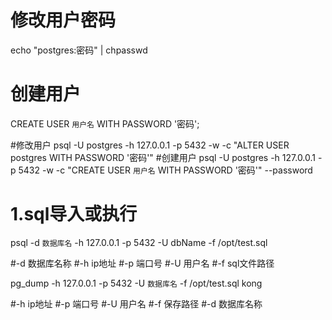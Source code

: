 # 修改用户密码

echo "postgres:密码" | chpasswd

# 创建用户

CREATE USER `用户名` WITH PASSWORD '密码';

#修改用户
psql -U postgres -h 127.0.0.1 -p 5432 -w -c "ALTER USER postgres WITH PASSWORD '密码'"
#创建用户
psql -U postgres -h 127.0.0.1 -p 5432 -w -c "CREATE USER `用户名` WITH PASSWORD '密码'" --password


# 1.sql导入或执行

psql -d `数据库名` -h 127.0.0.1 -p 5432 -U dbName -f /opt/test.sql

#-d 数据库名称
#-h ip地址
#-p 端口号
#-U 用户名
#-f sql文件路径

pg_dump  -h 127.0.0.1 -p 5432 -U `数据库名` -f /opt/test.sql kong


#-h ip地址
#-p 端口号
#-U 用户名
#-f 保存路径
#-d 数据库名称
